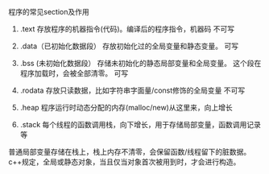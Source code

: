程序的常见section及作用
1. .text
存放程序的机器指令(代码)。编译后的程序指令，机器码
不可写

2. .data（已初始化数据段）
存放初始化过的全局变量和静态变量。
可写

3. .bss (未初始化数据段）
存储未初始化的静态局部变量和全局变量。
这个段在程序加载时，会被全部清零。
可写

4. .rodata
存放只读数据，比如字符串字面量/const修饰的全局变量
不可写

5. .heap
程序运行时动态分配的内存(malloc/new)从这里来，向上增长

6. .stack
每个线程的函数调用栈，向下增长，用于存储局部变量，函数调用记录等




普通局部变量存储在栈上，栈上内存不清零，会保留函数/线程留下的脏数据。
c++规定，全局或静态对象，当且仅当对象首次被用到时，才会进行构造。